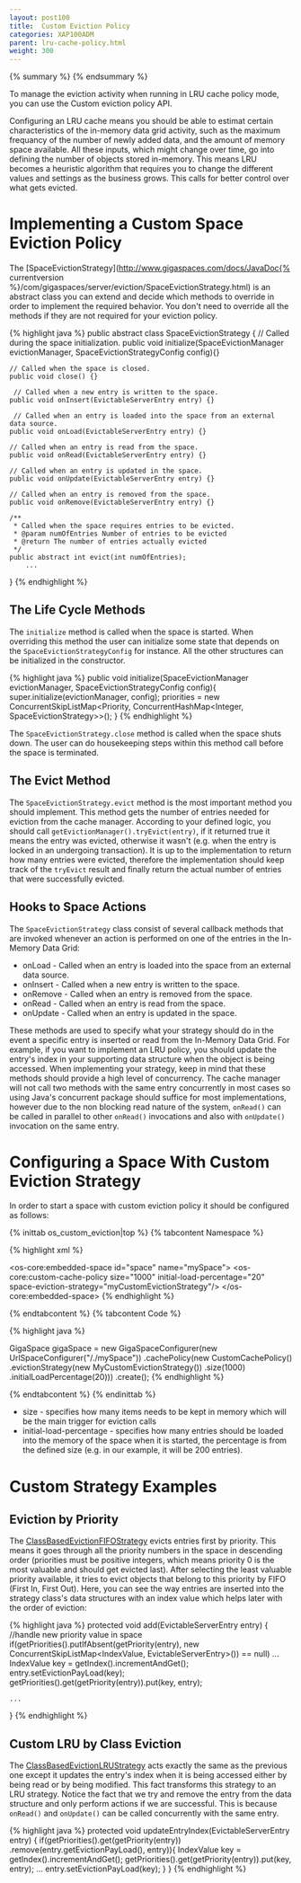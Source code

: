```yaml
---
layout: post100
title:  Custom Eviction Policy
categories: XAP100ADM
parent: lru-cache-policy.html
weight: 300
---
```



{% summary %} {% endsummary %}



To manage the eviction activity when running in LRU cache policy mode, you can use the Custom eviction policy API.

Configuring an LRU cache means you should be able to estimat certain characteristics of the in-memory data grid activity, such as the maximum frequancy of the number of newly added data, and the amount of memory space available. All these inputs, which might change over time, go into defining the number of objects stored in-memory. This means LRU becomes a heuristic algorithm that requires you to change the different values and settings as the business grows. This calls for better control over what gets evicted.

# Implementing a Custom Space Eviction Policy

The [SpaceEvictionStrategy](http://www.gigaspaces.com/docs/JavaDoc{% currentversion %}/com/gigaspaces/server/eviction/SpaceEvictionStrategy.html) is an abstract class you can extend and decide which methods to override in order to implement the required behavior. You don't need to override all the methods if they are not required for your eviction policy.

{% highlight java %}
public abstract class SpaceEvictionStrategy
{
	// Called during the space initialization.
	public void initialize(SpaceEvictionManager evictionManager, SpaceEvictionStrategyConfig config){}

	// Called when the space is closed.
	public void close() {}

	 // Called when a new entry is written to the space.
	public void onInsert(EvictableServerEntry entry) {}

	 // Called when an entry is loaded into the space from an external data source.
	public void onLoad(EvictableServerEntry entry) {}

	// Called when an entry is read from the space.
	public void onRead(EvictableServerEntry entry) {}

	// Called when an entry is updated in the space.
	public void onUpdate(EvictableServerEntry entry) {}

	// Called when an entry is removed from the space.
	public void onRemove(EvictableServerEntry entry) {}

	/**
	 * Called when the space requires entries to be evicted.
	 * @param numOfEntries Number of entries to be evicted
	 * @return The number of entries actually evicted
	 */
	public abstract int evict(int numOfEntries);
        ...
}
{% endhighlight %}

## The Life Cycle Methods

The `initialize` method is called when the space is started. When overriding this method the user can initialize some state that depends on the `SpaceEvictionStrategyConfig` for instance. All the other structures can be initialized in the constructor.

{% highlight java %}
public void initialize(SpaceEvictionManager evictionManager, SpaceEvictionStrategyConfig config){
	super.initialize(evictionManager, config);
	priorities = new ConcurrentSkipListMap<Priority,
                                        ConcurrentHashMap<Integer, SpaceEvictionStrategy>>();
}
{% endhighlight %}

The `SpaceEvictionStrategy.close` method is called when the space shuts down. The user can do housekeeping steps within this method call before the space is terminated.

## The Evict Method

The `SpaceEvictionStrategy.evict` method is the most important method you should implement. This method gets the number of entries needed for eviction from the cache manager. According to your defined logic, you should call `getEvictionManager().tryEvict(entry)`, if it returned true it means the entry was evicted, otherwise it wasn't (e.g. when the entry is locked in an undergoing transaction). It is up to the implementation to return how many entries were evicted, therefore the implementation should keep track of the `tryEvict` result and finally return the actual number of entries that were successfully evicted.

## Hooks to Space Actions

The `SpaceEvictionStrategy` class consist of several callback methods that are invoked whenever an action is performed on one of the entries in the In-Memory Data Grid:

- onLoad - Called when an entry is loaded into the space from an external data source.
- onInsert - Called when a new entry is written to the space.
- onRemove - Called when an entry is removed from the space.
- onRead - Called when an entry is read from the space.
- onUpdate - Called when an entry is updated in the space.

These methods are used to specify what your strategy should do in the event a specific entry is inserted or read from the In-Memory Data Grid. For example, if you want to implement an LRU policy, you should update the entry's index in your supporting data structure when the object is being accessed. When implementing your strategy, keep in mind that these methods should provide a high level of concurrency. The cache manager will not call two methods with the same entry concurrently in most cases so using Java's concurrent package should suffice for most implementations, however due to the non blocking read nature of the system, `onRead()` can be called in parallel to other `onRead()` invocations and also with `onUpdate()` invocation on the same entry.

# Configuring a Space With Custom Eviction Strategy

In order to start a space with custom eviction policy it should be configured as follows:

{% inittab os_custom_eviction|top %}
{% tabcontent Namespace %}

{% highlight xml %}
<bean id="myCustomEvictionStrategy" class="org.mypackage.MyCustomEvictionStrategy" />

<os-core:embedded-space id="space" name="mySpace">
  <os-core:custom-cache-policy size="1000" initial-load-percentage="20"	space-eviction-strategy="myCustomEvictionStrategy"/>
</os-core:embedded-space>
{% endhighlight %}

{% endtabcontent %}
{% tabcontent Code %}

{% highlight java %}

GigaSpace gigaSpace = new GigaSpaceConfigurer(new UrlSpaceConfigurer("/./mySpace"))
        .cachePolicy(new CustomCachePolicy()
        .evictionStrategy(new MyCustomEvictionStrategy())
        .size(1000)
        .initialLoadPercentage(20)))
        .create();
{% endhighlight %}

{% endtabcontent %}
{% endinittab %}

- size - specifies how many items needs to be kept in memory which will be the main trigger for eviction calls
- initial-load-percentage - specifies how many entries should be loaded into the memory of the space when it is started, the percentage is from the defined size (e.g. in our example, it will be 200 entries).

# Custom Strategy Examples

## Eviction by Priority

The [ClassBasedEvictionFIFOStrategy](https://github.com/OpenSpaces/PrioritizedEvictionStrategy/blob/master/src/main/java/org/openspaces/eviction/singleorder/ClassBasedEvictionFIFOStrategy.java) evicts entries first by priority. This means it goes through all the priority numbers in the space in descending order (priorities must be positive integers, which means priority 0 is the most valuable and should get evicted last). After selecting the least valuable priority available, it tries to evict objects that belong to this priority by FIFO (First In, First Out). Here, you can see the way entries are inserted into the strategy class's data structures with an index value which helps later with the order of eviction:

{% highlight java %}
protected void add(EvictableServerEntry entry) {
	//handle new priority value in space
	if(getPriorities().putIfAbsent(getPriority(entry),
              new ConcurrentSkipListMap<IndexValue, EvictableServerEntry>()) == null)
        ...
	IndexValue key = getIndex().incrementAndGet();
	entry.setEvictionPayLoad(key);
	getPriorities().get(getPriority(entry)).put(key, entry);

	...
}
{% endhighlight %}

## Custom LRU by Class Eviction

The [ClassBasedEvictionLRUStrategy](https://github.com/OpenSpaces/PrioritizedEvictionStrategy/blob/master/src/main/java/org/openspaces/eviction/singleorder/ClassBasedEvictionLRUStrategy.java) acts exactly the same as the previous one except it updates the entry's index when it is being accessed either by being read or by being modified. This fact transforms this strategy to an LRU strategy. Notice the fact that we try and remove the entry from the data structure and only perform actions if we are successful. This is because `onRead()` and `onUpdate()` can be called concurrently with the same entry.

{% highlight java %}
protected void updateEntryIndex(EvictableServerEntry entry) {
	if(getPriorities().get(getPriority(entry))
                          .remove(entry.getEvictionPayLoad(), entry)){
		IndexValue key = getIndex().incrementAndGet();
		getPriorities().get(getPriority(entry)).put(key, entry);
                ...
		entry.setEvictionPayLoad(key);
	}
}
{% endhighlight %}
